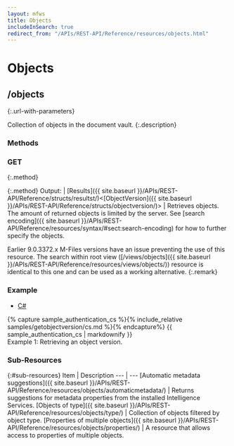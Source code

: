 ```yaml
---
layout: mfws
title: Objects
includeInSearch: true
redirect_from: "/APIs/REST-API/Reference/resources/objects.html"
---
```


# Objects

## /objects
{:.url-with-parameters}

Collection of objects in the document vault.
{:.description}

### Methods

### GET
{:.method}

{:.method}
Output: | [Results]({{ site.baseurl }}/APIs/REST-API/Reference/structs/resultst/)<[ObjectVersion]({{ site.baseurl }}/APIs/REST-API/Reference/structs/objectversion/)>
| Retrieves objects. The amount of returned objects is limited by the server. See [search encoding]({{ site.baseurl }}/APIs/REST-API/Reference/resources/syntax/#sect:search-encoding) for how to further specify the objects. 

Earlier 9.0.3372.x M-Files versions have an issue preventing the use of this resource.  The search within root view ([/views/objects]({{ site.baseurl }}/APIs/REST-API/Reference/resources/views/objects/)) resource is identical to this one and can be used as a working alternative.
{:.remark}

### Example

<div class="sample" id="example-1">
	<div class="sample-code">
		<ul>
			<li><a href="#example-1-code-cs">C#</a></li>
		</ul>
		<div id="example-1-code-cs">
			{% capture sample_authentication_cs %}{% include_relative samples/getobjectversion/cs.md %}{% endcapture%}
			{{ sample_authentication_cs | markdownify }}
		</div>
	</div>
	<div class="caption">
		<span class="caption-label">Example 1:</span>
		Retrieving an object version.
	</div>
</div>

### Sub-Resources

{:#sub-resources}
Item | Description
--- | ---
[Automatic metadata suggestions]({{ site.baseurl }}/APIs/REST-API/Reference/resources/objects/automaticmetadata/) | Returns suggestions for metadata properties from the installed Intelligence Services.
[Objects of type]({{ site.baseurl }}/APIs/REST-API/Reference/resources/objects/type/) | Collection of objects filtered by object type. 
[Properties of multiple objects]({{ site.baseurl }}/APIs/REST-API/Reference/resources/objects/properties/) | A resource that allows access to properties of multiple objects. 